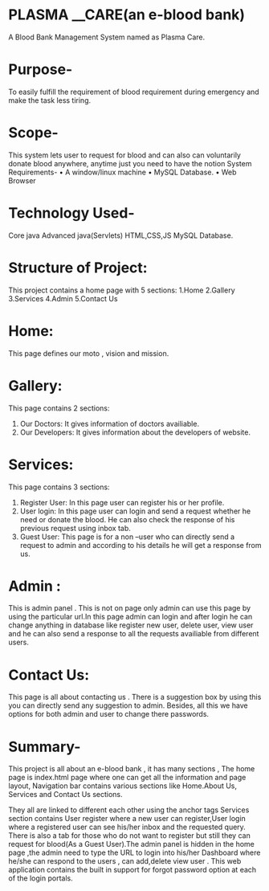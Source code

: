 # PLASMA __CARE(an e-blood bank)
A Blood Bank Management System named as Plasma Care.

# Purpose-
To easily fulfill the requirement of blood requirement during emergency and
make the task less tiring.
# Scope-
This system lets user to request for blood and can also can voluntarily donate
blood anywhere, anytime just you need to have the notion
System Requirements-
• A window/linux machine
• MySQL Database.
• Web Browser

# Technology Used-
Core java 
Advanced java(Servlets)
HTML,CSS,JS
MySQL Database.

# Structure of Project:
This project contains a home page with 5 sections:
1.Home
2.Gallery
3.Services
4.Admin
5.Contact Us

# Home: 
This page defines our moto , vision and mission.
# Gallery: 
This page contains 2 sections:
1. Our Doctors: It gives information of doctors availiable.
2. Our Developers: It gives information about the developers of website.

# Services: 
This page contains 3 sections:
1. Register User: In this page user can register his or her profile.
2. User login: In this page user can login and send a request whether he
need or donate the blood. He can also check the response of his
previous request using inbox tab.
3. Guest User: This page is for a non –user who can directly send a request
to admin and according to his details he will get a response from us.

# Admin : 
This is admin panel . This is not on page only admin can use this page
by using the particular url.In this page admin can login and after login he can
change anything in database like register new user, delete user, view user and
he can also send a response to all the requests availiable from different users.

# Contact Us: 
This page is all about contacting us . There is a suggestion box by
using this you can directly send any suggestion to admin.
Besides, all this we have options for both admin and user to change there
passwords.

# Summary-
This project is all about an e-blood bank , it has many sections ,
The home page is index.html page where one can get all the information and
page layout, Navigation bar contains various sections like Home.About Us,
Services and Contact Us sections.

They all are linked to different each other using the anchor tags
Services section contains User register where a new user can register,User
login where a registered user can see his/her inbox and the requested query.
There is also a tab for those who do not want to register but still they can
request for blood(As a Guest User).The admin panel is hidden in the home page ,the admin need to type the URL
to login into his/her Dashboard where he/she can respond to the users , can
add,delete view user .
This web application contains the built in support for forgot password option
at each of the login portals.
